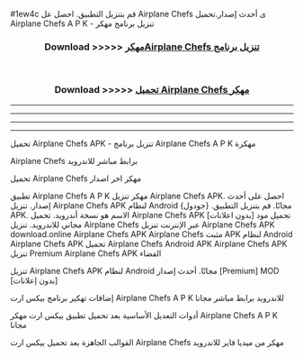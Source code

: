 #1ew4c قم بتنزيل التطبيق. احصل عل Airplane Chefs  ى أحدث إصدار.تحميل Airplane Chefs  A P K - تنزيل برنامج مهكر



<div align="center">
<h3>Download >>>>> <a href="https://ar-sites.web.app/?ar= Airplane Chefs ">مهكرAirplane Chefs  تنزيل برنامج</a></h3><br>

<h3>Download >>>>> <a href="https://ar-sites.web.app/?ar= Airplane Chefs ">تحميل Airplane Chefs  مهكر</a></h3>
</div>


----------------------------------------------------------

----------------------------------------------------------

----------------------------------------------------------

----------------------------------------------------------


تحميل Airplane Chefs  APK - تنزيل برنامج Airplane Chefs  A P K مهكرة

Airplane Chefs  برابط مباشر للاندرويد

تحميل Airplane Chefs  مهكر اخر اصدار

تطبيق Airplane Chefs  A P K مهكر
تنزيل Airplane Chefs  APK. احصل على أحدث إصدار.
تنزيل Airplane Chefs  APK لنظام Android مجانًا.
قم بتنزيل التطبيق. {جودول} APK. الاسم هو نسخة أندرويد.
تحميل Airplane Chefs  APK [بدون اعلانات]
تحميل مود مجاني للاندرويد.
تنزيل Airplane Chefs  عبر الإنترنت
تنزيل Airplane Chefs  APK
download.online Airplane Chefs  APK
Airplane Chefs  مثبت APK لنظام Android
Airplane Chefs  APK
تحميل Airplane Chefs  Android APK
Airplane Chefs  APK تنزيل Premium
Airplane Chefs  APK الفضاء

تنزيل Airplane Chefs  APK لنظام Android مجانًا. أحدث إصدار [Premium] MOD [بدون إعلانات]

إضافات تهكير برنامج بيكس ارت Airplane Chefs  A P K للاندرويد برابط مباشر مجانا

أدوات التعديل الأساسية بعد تحميل تطبيق بيكس ارت مهكر Airplane Chefs  A P K مجانا

القوالب الجاهزة بعد تحميل بيكس ارت Airplane Chefs  مهكر من ميديا فاير للاندرويد



